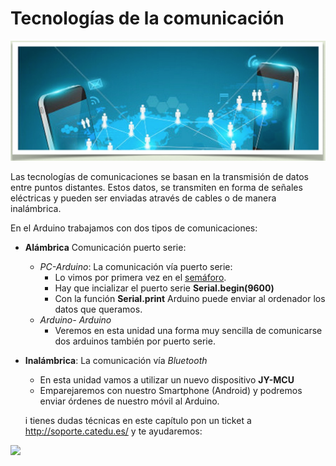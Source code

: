 
# Tecnologías de la comunicación

![](img/Captura_de_pantalla_2015-04-03_a_las_16.52.42.png)

Las tecnologías de comunicaciones se basan en la transmisión de datos entre puntos distantes. Estos datos, se transmiten en forma de señales eléctricas y pueden ser enviadas através de cables o de manera inalámbrica.

En el Arduino trabajamos con dos tipos de comunicaciones:
* **Alámbrica** Comunicación puerto serie:
    * *PC-Arduino*: La comunicación vía puerto serie:
        * Lo vimos por primera vez en el [semáforo](/montaje_3_semforo_edubasica.md).
        * Hay que incializar el puerto serie **Serial.begin(9600)**
        * Con la función **Serial.print** Arduino puede enviar al ordenador los datos que queramos.
    * *Arduino- Arduino*
        * Veremos en esta unidad una forma muy sencilla de comunicarse dos arduinos también por puerto serie.
* **Inalámbrica**: La comunicación vía *Bluetooth*
    * En esta unidad vamos a utilizar un nuevo dispositivo **JY-MCU**
    * Emparejaremos con nuestro Smartphone (Android) y podremos enviar órdenes de nuestro móvil al Arduino.
    
    i tienes dudas técnicas en este capítulo pon un ticket a http://soporte.catedu.es/ y te ayudaremos:

![](http://aularagon.catedu.es/materialesaularagon2013/Arduino-codigo/travoltin.gif)


